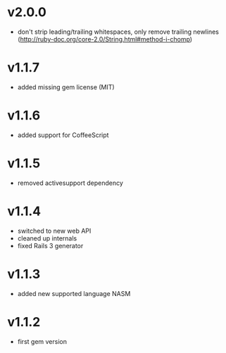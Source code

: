 v2.0.0
======

* don't strip leading/trailing whitespaces, only remove trailing newlines (http://ruby-doc.org/core-2.0/String.html#method-i-chomp)

v1.1.7
======

* added missing gem license (MIT)

v1.1.6
======

* added support for CoffeeScript

v1.1.5
======

* removed activesupport dependency

v1.1.4
======

* switched to new web API
* cleaned up internals
* fixed Rails 3 generator

v1.1.3
======

* added new supported language NASM

v1.1.2
======

* first gem version
